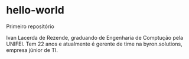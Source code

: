 # hello-world
Primeiro repositório

Ivan Lacerda de Rezende, graduando de Engenharia de Comptução pela UNIFEI. Tem 22 anos e atualmente é gerente de time na byron.solutions, empresa júnior de TI.
